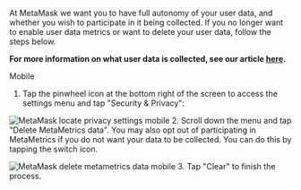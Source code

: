 At MetaMask we want you to have full autonomy of your user data, and whether you wish to participate in it being collected. If you no longer want to enable user data metrics or want to delete your user data, follow the steps below.


**For more information on what user data is collected, see our article [here](https://support.metamask.io/hc/en-us/articles/10992445334555).**



Mobile

1. Tap the pinwheel icon at the bottom right of the screen to access the settings menu and tap "Security & Privacy":


![MetaMask locate privacy settings mobile](https://support.metamask.io/hc/article_attachments/20438835625371)
2. Scroll down the menu and tap "Delete MetaMetrics data". You may also opt out of participating in MetaMetrics if you do not want your data to be collected. You can do this by tapping the switch icon.


![MetaMask delete metametrics data mobile](https://support.metamask.io/hc/article_attachments/20438816901531)
3. Tap "Clear" to finish the process.


 




 


 

